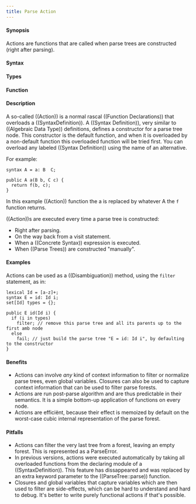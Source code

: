 ```yaml
---
title: Parse Action
---
```


#### Synopsis

Actions are functions that are called when parse trees are constructed (right after parsing).

#### Syntax

#### Types

#### Function

#### Description

A so-called ((Action)) is a normal rascal ((Function Declarations)) that overloads a ((SyntaxDefinition)). 
A ((Syntax Definition)), very similar to ((Algebraic Data Type)) definitions, defines a constructor for a parse tree node. 
This constructor is the default function, and when it is overloaded by a non-default function this overloaded function will be tried first. 
You can overload any labeled ((Syntax Definition)) using the name of an alternative.

For example:
```rascal
syntax A = a: B  C;

public A a(B b, C c) {
  return f(b, c);
}
```
In this example ((Action)) function the a is replaced by whatever A the `f` function returns. 

((Action))s are executed every time a parse tree is constructed:

*  Right after parsing.
*  On the way back from a visit statement.
*  When a ((Concrete Syntax)) expression is executed.
*  When ((Parse Trees)) are constructed "manually".

#### Examples

Actions can be used as a ((Disambiguation)) method, using the `filter` statement, as in:
```rascal-commands
lexical Id = [a-z]+;
syntax E = id: Id i;
set[Id] types = {};

public E id(Id i) {
  if (i in types) 
    filter; // remove this parse tree and all its parents up to the first amb node
  else 
    fail; // just build the parse tree "E = id: Id i", by defaulting to the constructor
} 
```


#### Benefits

* Actions can involve _any_ kind of context information to filter or normalize parse trees, even global variables. Closures can also be used to capture context information that can be used to filter parse forests.
* Actions are run post-parse algorithm and are thus predictable in their semantics. It is a simple bottom-up application of functions on every node.
* Actions are efficiënt, because their effect is memoized by default on the worst-case cubic internal representation of the parse forest. 
 
#### Pitfalls

* Actions can filter the very last tree from a forest, leaving an empty forest. This is represented as a ParseError.
* In previous versions, actions were executed automatically by taking all overloaded functions from the declaring module of a ((SyntaxDefinition)). This feature has dissappeared and was replaced by an extra keyword parameter to the ((ParseTree::parse)) function.
* Closures and global variables that capture variables which are then used to filter are side-effects, which can be hard to understand and hard to debug. It's better to write purely functional actions if that's possible. 
